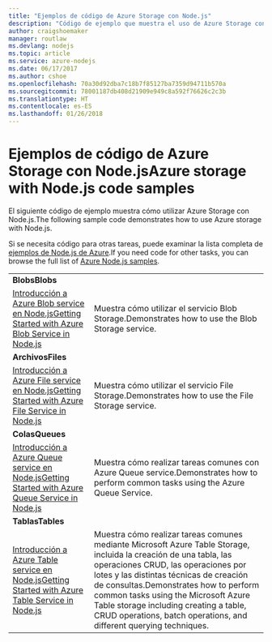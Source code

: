 ```yaml
---
title: "Ejemplos de código de Azure Storage con Node.js"
description: "Código de ejemplo que muestra el uso de Azure Storage con Node.js."
author: craigshoemaker
manager: routlaw
ms.devlang: nodejs
ms.topic: article
ms.service: azure-nodejs
ms.date: 06/17/2017
ms.author: cshoe
ms.openlocfilehash: 70a30d92dba7c18b7f85127ba7359d94711b570a
ms.sourcegitcommit: 78001187db408d21909e949c8a592f76626c2c3b
ms.translationtype: HT
ms.contentlocale: es-ES
ms.lasthandoff: 01/26/2018
---
```

# <a name="azure-storage-with-nodejs-code-samples"></a><span data-ttu-id="6839e-103">Ejemplos de código de Azure Storage con Node.js</span><span class="sxs-lookup"><span data-stu-id="6839e-103">Azure storage with Node.js code samples</span></span>

<span data-ttu-id="6839e-104">El siguiente código de ejemplo muestra cómo utilizar Azure Storage con Node.js.</span><span class="sxs-lookup"><span data-stu-id="6839e-104">The following sample code demonstrates how to use Azure storage with Node.js.</span></span>

<span data-ttu-id="6839e-105">Si se necesita código para otras tareas, puede examinar la lista completa de [ejemplos de Node.js de Azure](https://azure.microsoft.com/resources/samples/?term=nodejs).</span><span class="sxs-lookup"><span data-stu-id="6839e-105">If you need code for other tasks, you can browse the full list of [Azure Node.js samples](https://azure.microsoft.com/resources/samples/?term=nodejs).</span></span>


| | |
|---|---|
| <span data-ttu-id="6839e-106">**Blobs**</span><span class="sxs-lookup"><span data-stu-id="6839e-106">**Blobs**</span></span> ||
| [<span data-ttu-id="6839e-107">Introducción a Azure Blob service en Node.js</span><span class="sxs-lookup"><span data-stu-id="6839e-107">Getting Started with Azure Blob Service in Node.js</span></span>](https://github.com/Azure-Samples/storage-blob-node-getting-started) | <span data-ttu-id="6839e-108">Muestra cómo utilizar el servicio Blob Storage.</span><span class="sxs-lookup"><span data-stu-id="6839e-108">Demonstrates how to use the Blob Storage service.</span></span> |
| <span data-ttu-id="6839e-109">**Archivos**</span><span class="sxs-lookup"><span data-stu-id="6839e-109">**Files**</span></span> ||
| [<span data-ttu-id="6839e-110">Introducción a Azure File service en Node.js</span><span class="sxs-lookup"><span data-stu-id="6839e-110">Getting Started with Azure File Service in Node.js</span></span>](https://azure.microsoft.com/resources/samples/storage-file-node-getting-started/) | <span data-ttu-id="6839e-111">Muestra cómo utilizar el servicio File Storage.</span><span class="sxs-lookup"><span data-stu-id="6839e-111">Demonstrates how to use the File Storage service.</span></span> |
| <span data-ttu-id="6839e-112">**Colas**</span><span class="sxs-lookup"><span data-stu-id="6839e-112">**Queues**</span></span> ||
| [<span data-ttu-id="6839e-113">Introducción a Azure Queue service en Node.js</span><span class="sxs-lookup"><span data-stu-id="6839e-113">Getting Started with Azure Queue Service in Node.js</span></span>](https://azure.microsoft.com/resources/samples/storage-queue-node-getting-started/) | <span data-ttu-id="6839e-114">Muestra cómo realizar tareas comunes con Azure Queue service.</span><span class="sxs-lookup"><span data-stu-id="6839e-114">Demonstrates how to perform common tasks using the Azure Queue Service.</span></span> |
| <span data-ttu-id="6839e-115">**Tablas**</span><span class="sxs-lookup"><span data-stu-id="6839e-115">**Tables**</span></span> ||
| [<span data-ttu-id="6839e-116">Introducción a Azure Table service en Node.js</span><span class="sxs-lookup"><span data-stu-id="6839e-116">Getting Started with Azure Table Service in Node.js</span></span>](https://azure.microsoft.com/resources/samples/storage-table-node-getting-started/) | <span data-ttu-id="6839e-117">Muestra cómo realizar tareas comunes mediante Microsoft Azure Table Storage, incluida la creación de una tabla, las operaciones CRUD, las operaciones por lotes y las distintas técnicas de creación de consultas.</span><span class="sxs-lookup"><span data-stu-id="6839e-117">Demonstrates how to perform common tasks using the Microsoft Azure Table storage including creating a table, CRUD operations, batch operations, and different querying techniques.</span></span> |
